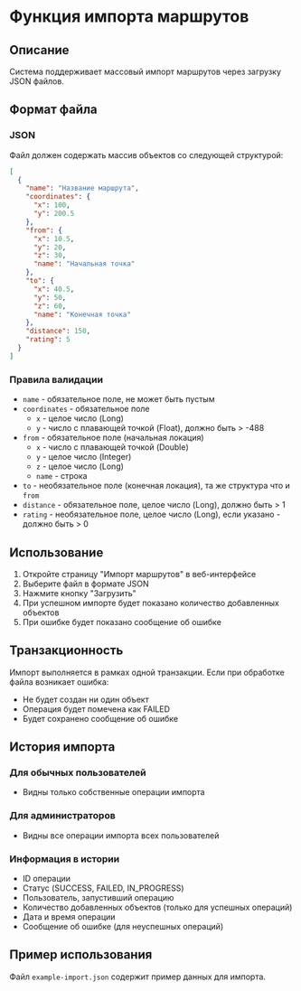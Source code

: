 # Функция импорта маршрутов

## Описание
Система поддерживает массовый импорт маршрутов через загрузку JSON файлов.

## Формат файла

### JSON
Файл должен содержать массив объектов со следующей структурой:

```json
[
  {
    "name": "Название маршрута",
    "coordinates": {
      "x": 100,
      "y": 200.5
    },
    "from": {
      "x": 10.5,
      "y": 20,
      "z": 30,
      "name": "Начальная точка"
    },
    "to": {
      "x": 40.5,
      "y": 50,
      "z": 60,
      "name": "Конечная точка"
    },
    "distance": 150,
    "rating": 5
  }
]
```

### Правила валидации
- `name` - обязательное поле, не может быть пустым
- `coordinates` - обязательное поле
  - `x` - целое число (Long)
  - `y` - число с плавающей точкой (Float), должно быть > -488
- `from` - обязательное поле (начальная локация)
  - `x` - число с плавающей точкой (Double)
  - `y` - целое число (Integer)
  - `z` - целое число (Long)
  - `name` - строка
- `to` - необязательное поле (конечная локация), та же структура что и `from`
- `distance` - обязательное поле, целое число (Long), должно быть > 1
- `rating` - необязательное поле, целое число (Long), если указано - должно быть > 0

## Использование

1. Откройте страницу "Импорт маршрутов" в веб-интерфейсе
2. Выберите файл в формате JSON
3. Нажмите кнопку "Загрузить"
4. При успешном импорте будет показано количество добавленных объектов
5. При ошибке будет показано сообщение об ошибке

## Транзакционность

Импорт выполняется в рамках одной транзакции. Если при обработке файла возникает ошибка:
- Не будет создан ни один объект
- Операция будет помечена как FAILED
- Будет сохранено сообщение об ошибке

## История импорта

### Для обычных пользователей
- Видны только собственные операции импорта

### Для администраторов
- Видны все операции импорта всех пользователей

### Информация в истории
- ID операции
- Статус (SUCCESS, FAILED, IN_PROGRESS)
- Пользователь, запустивший операцию
- Количество добавленных объектов (только для успешных операций)
- Дата и время операции
- Сообщение об ошибке (для неуспешных операций)

## Пример использования

Файл `example-import.json` содержит пример данных для импорта.

